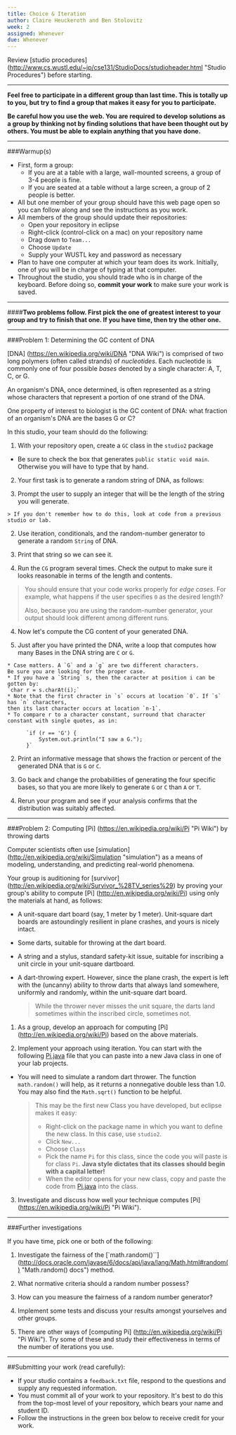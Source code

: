 ```yaml
---
title: Choice & Iteration
author: Claire Heuckeroth and Ben Stolovitz
week: 2
assigned: Whenever
due: Whenever
---
```


Review [studio procedures] (http://www.cs.wustl.edu/~jp/cse131/StudioDocs/studioheader.html "Studio Procedures")
before starting.

<HR>

**Feel free to participate in a different group than last time. This is totally
up to you, but try to find a group that makes it easy for you to participate.**

**Be careful how you use the web.  You are required to develop solutions
as a group by thinking not by finding solutions that have been thought
out by others.  You must be able to explain anything that you have done.**

<HR>

###Warmup(s)

* First, form a group:
  * If you are at a table with a large, wall-mounted screens, a group of 3-4 people is fine.
  * If you are seated at a table without a large screen, a group of 2 people is better.
* All but one member of your group should have this web page open so you can follow along
and see the instructions as you work.
* All members of the group should update their repositories:
  * Open your repository in eclipse
  * Right-click (control-click on a mac) on your repository name
  * Drag down to `Team...`
  * Choose `Update`
  * Supply your WUSTL key and password as necessary
* Plan to have one computer at which your team does its work.
Initially, one of you will be in charge of typing at that computer.
* Throughout the studio, you should trade who is in charge of the keyboard.  Before
doing so, **commit your work** to make sure your work is saved.

<HR>

####**Two problems follow.  First pick the one of greatest interest to your group and try
to finish that one.  If you have time, then try the other one.**

<HR>

###Problem 1: Determining the GC content of DNA

[DNA] (https://en.wikipedia.org/wiki/DNA "DNA Wiki") is comprised of two long polymers
(often called strands) of *nucleotides*. Each nucleotide is commonly one of four
possible *bases* denoted by a single character: A, T, C, or G.

An organism's DNA, once determined, is often represented as a string whose characters
that represent a portion of one strand of the DNA.

One property of interest to biologist is the GC content of DNA: what fraction of an organism's DNA are the bases G or C?

In this studio, your team should do the following:

1. With your repository open, create a `GC` class in the `studio2` package

  * Be sure to check the box that generates `public static void main`.  Otherwise you
  will have to type that by hand.

2. Your first task is to generate a random string of DNA, as follows:

  1. Prompt the user to supply an integer that will be the length of the string you will generate.

    > If you don't remember how to do this, look at code from a previous studio or lab.

  2. Use iteration, conditionals, and the random-number generator to generate a random `String` of DNA.

  3. Print that string so we can see it.

3. Run the `CG` program several times. Check the output to make sure it looks reasonable
in terms of the length and contents.

  > You should ensure that your code works properly for *edge cases*.  For example,
  > what happens if the user specifies `0` as the desired length?
  >
  > Also, because you are using the random-number generator, your output
  > should look different among different runs.

4. Now let's compute the CG content of your generated DNA.

  1. Just after you have printed the DNA, write a loop that computes how many Bases
  in the DNA string are `C` or `G`.

    * Case matters. A `G` and a `g` are two different characters.
    Be sure you are looking for the proper case.
    * If you have a `String` s, then the caracter at position i can be gotten by:
    `char r = s.charAt(i);`
    * Note that the first chracter in `s` occurs at location `0`. If `s` has `n` characters,
    then its last character occurs at location `n-1`.
    * To compare r to a character constant, surround that character
    constant with single quotes, as in:

          `if (r == 'G') {
              System.out.println("I saw a G.");
          }`

  2. Print an informative message that shows the fraction or percent of the generated DNA that is `G` or `C`.

  3. Go back and change the probabilities of generating the four specific bases,
  so that you are more likely to generate `G` or `C` than `A` or `T`.

  4. Rerun your program and see if your analysis confirms that the distribution was suitably affected.

<HR>

###Problem 2: Computing [Pi] (https://en.wikipedia.org/wiki/Pi "Pi Wiki") by throwing darts

Computer scientists often use [simulation] (http://en.wikipedia.org/wiki/Simulation "simulation") as a means of
modeling, understanding, and predicting real-world phenomena.

Your group is auditioning for [survivor] (http://en.wikipedia.org/wiki/Survivor_%28TV_series%29)
by proving your group's ability to compute [Pi] (http://en.wikipedia.org/wiki/Pi) using
only the materials at hand, as follows:

* A unit-square dart board (say, 1 meter by 1 meter).  Unit-square
 dart boards are astoundingly resilient in plane crashes,
 and yours is nicely intact.
* Some darts, suitable for throwing at the dart board.
* A string and a stylus, standard safety-kit issue, suitable for
inscribing a unit circle in your unit-square dartboard.
* A dart-throwing expert.  However, since the plane crash, the
expert is left with the (uncanny) ability to throw darts that always land
somewhere, uniformly and randomly, within the unit-square dart board.

  > While the thrower never misses the unit square, the darts
  land sometimes within the inscribed circle, sometimes not.

1. As a group, develop an approach for computing [Pi] (http://en.wikipedia.org/wiki/Pi) based on
the above materials.

2. Implement your approach using iteration. You can start with the following
<a href="Studio/Pi.java">Pi.java</a> file that you can paste into a new
Java class in one of your lab projects.

  * You will need to simulate a random dart thrower. The function `math.random()` will help, as it returns a nonnegative
  double less than 1.0.  You may also find the `Math.sqrt()` function to be helpful.

    > This may be the first new Class you have developed, but eclipse makes it easy:
    > * Right-click on the package name in which you want to define the new class.  In this case, use `studio2`.
    > * Click `New...`
    > * Choose `Class`
    > * Pick the name `Pi` for this class, since the code you will paste is for class `Pi`.
    > **Java style dictates that its classes should begin with a capital letter!**
    > * When the editor opens for your new class, copy and paste the code from
    <a href="Studio/Pi.java">Pi.java</a> into the class.

3. Investigate and discuss how well your
technique computes [Pi] (https://en.wikipedia.org/wiki/Pi "Pi Wiki").

<HR>

###Further investigations


If you have time, pick one or both of the following:

1. Investigate the fairness of the [`math.random()``]
(http://docs.oracle.com/javase/6/docs/api/java/lang/Math.html#random() "Math.random() docs") method.

  1. What normative criteria should a random number possess?
  2. How can you measure the fairness of a random number generator?
  3. Implement some tests and discuss your results amongst yourselves and
  other groups.

2. There are other ways of [computing Pi] (http://en.wikipedia.org/wiki/Pi "Pi Wiki").
Try some of these and study their effectiveness in terms of the number of iterations you use.

<HR>

##Submitting your work (read carefully):
* If your studio contains a `feedback.txt` file, respond to the questions and supply any requested information.
* You must commit all of your work to your repository.
It's best to do this from the top-most level of your repository, which bears your name and student ID.
* Follow the instructions in the green box below to receive credit for your work.
